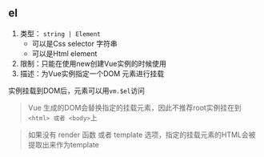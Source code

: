 
## el
1. 类型： `string | Element`
    * 可以是Css selector 字符串
    * 可以是Html element
2. 限制：只能在使用new创建Vue实例的时候使用
3. 描述：为Vue实例指定一个DOM 元素进行挂载

实例挂载到DOM后，元素可以用`vm.$el`访问

> Vue 生成的DOM会替换指定的挂载元素，因此不推荐root实例挂在到`<html> 或者 <body>`上

> 如果没有 render 函数 或者 template 选项，指定的挂载元素的HTML会被提取出来作为template